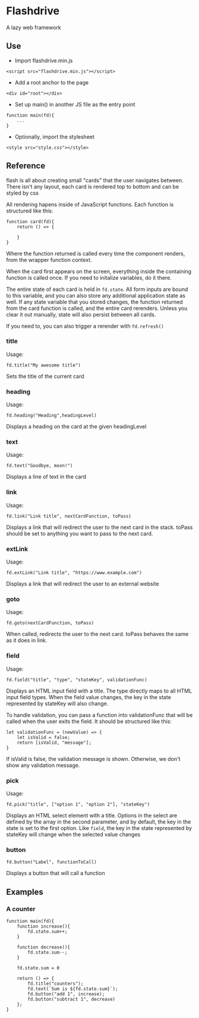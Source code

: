 # Flashdrive
A lazy web framework

## Use

* Import flashdrive.min.js
```
<script src="flashdrive.min.js"></script>
```

* Add a root anchor to the page
```
<div id="root"></div>
```

* Set up main() in another JS file as the entry point
```
function main(fd){
    ...
}
```

* Optionally, import the stylesheet
```
<style src="style.css"></style>
```

## Reference
flash is all about creating small "cards" that the user navigates between. There isn't any layout, each card is rendered top to bottom
and can be styled by css

All rendering hapens inside of JavaScript functions. Each function is structured like this:
```
function card(fd){
    return () => {
        
    }
}
```
Where the function returned is called every time the component renders, from the wrapper function context.

When the card first appears on the screen, everything inside the containing function is called once. If you need to initalize variables, do it there.

The entire state of each card is held in ```fd.state```. All form inputs are bound to this variable, and you can also store any additional application state as well. If any state variable that you stored changes, the function returned from the card function is called, and the entire card rerenders. Unless you clear it out manually, state will also persist between all cards. 

If you need to, you can also trigger a rerender with ```fd.refresh()```


### title
Usage:
```
fd.title("My awesome title")
```
Sets the title of the current card

### heading
Usage:
```
fd.heading("Heading",headingLevel)
```
Displays a heading on the card at the given headingLevel

### text
Usage:
```
fd.text("Goodbye, moon!")
```
Displays a line of text in the card

### link
Usage:
```
fd.link("Link title", nextCardFunction, toPass)
```
Displays a link that will redirect the user to the next card in the stack. toPass should be set to anything you want to pass to the next card.

### extLink
Usage:
```
fd.extLink("Link title", "https://www.example.com")
```
Displays a link that will redirect the user to an external website

### goto
Usage:
```
fd.goto(nextCardFunction, toPass)
```
When called, redirects the user to the next card. toPass behaves the same as it does in link.

### field
Usage:
```
fd.field("title", "type", "stateKey", validationFunc)
```
Displays an HTML input field with a title. The type directly maps to all HTML input field types. When the field value changes, the key in the state represented by stateKey will also change.

To handle validation, you can pass a function into validationFunc that will be called when the user exits the field. It should be structured like this:
```
let validationFunc = (newValue) => {
    let isValid = false;
    return [isValid, "message"];
}
```
If isValid is false, the validation message is shown. Otherwise, we don't show any validation message. 

### pick
Usage:
```
fd.pick("title", ["option 1", "option 2"], "stateKey")
```
Displays an HTML select element with a title. Options in the select are defined by the array in the second parameter, and by default, the key in the state is set to the first option. Like ```field```, the key in the state represented by stateKey will change when the selected value changes

### button
```
fd.button("Label", functionToCall)
```
Displays a button that will call a function

## Examples

### A counter
```
function main(fd){
	function increase(){
		fd.state.sum++;
	}

    function decrease(){
		fd.state.sum--;
	}

	fd.state.sum = 0

	return () => {
		fd.title("counters");
		fd.text(`Sum is ${fd.state.sum}`);
		fd.button("add 1", increase);
        fd.button("subtract 1", decrease)
	};
}
```



